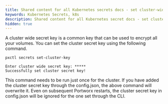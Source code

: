 ```yaml
---
title: Shared content for all Kubernetes secrets docs - set cluster-wide secret
keywords: Kubernetes Secrets, k8s
description: Shared content for all Kubernetes secret docs - set cluster-wide secret
hidden: true
---
```


A cluster wide secret key is a common key that can be used to encrypt all your volumes. You can set the cluster secret key using the following command.

```text
pxctl secrets set-cluster-key
```

```output
Enter cluster wide secret key: *****
Successfully set cluster secret key!
```

This command needs to be run just once for the cluster. If you have added the cluster secret key through the config.json, the above command will overwrite it. Even on subsequent Portworx restarts, the cluster secret key in config.json will be ignored for the one set through the CLI.
